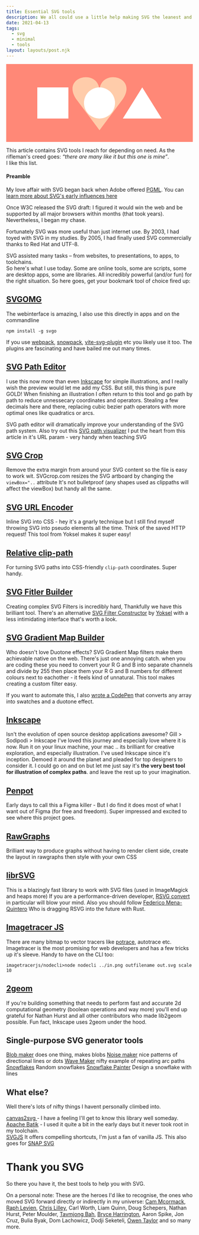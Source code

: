 ```yaml
---
title: Essential SVG tools
description: We all could use a little help making SVG the leanest and meanest 
date: 2021-04-13
tags:
  - svg
  - minimal
  - tools
layout: layouts/post.njk
---
```

<svg viewBox="-7 0 24 10" style="height:15em; width:100%;background-color:#f87; fill:#fca"><path d="M5 8.5l3-4c2-3-3-4-3-1 0-3-5-2-3 1z" /><path fill="#fff" d="M-3 3H1V7H-3M8 7H13L10.5 3M5 3A2 2 0 105.001 3" /></svg>

This article contains SVG tools I reach for depending on need. 
As the rifleman's creed goes: *“there are many like it but this one is mine”*.  
I like this list. 

 

#### Preamble

My love affair with SVG began back when Adobe offered <a href="https://www.w3.org/TR/1998/NOTE-PGML" target="_blank">PGML</a>.
You can <a href="https://www.w3.org/Graphics/SVG/WG/wiki/Secret_Origin_of_SVG">learn more about SVG's early influences here</a>


Once W3C released the SVG draft: I figured it would win the web and be supported by all major browsers within months (that took years). Nevertheless, I began my chase.

Fortunately SVG was more useful than just internet use. 
By 2003, I had toyed with SVG in my studies. 
By 2005, I had finally used SVG commercially thanks to Red Hat and UTF-8. 

SVG assisted many tasks – from websites, to presentations, to apps, to toolchains.  
So here's what I use today.  Some are online tools, some are scripts, some are desktop apps, some are libraries. All incredibly powerful (and/or fun) for the right situation. 
So here goes, get your bookmark tool of choice fired up:

## [SVGOMG](https://jakearchibald.github.io/svgomg/)

The webinterface is amazing, I also use this directly in apps and on the commandline 

```
npm install -g svgo
```

If you use [webpack](https://webpack.js.org/), [snowpack](https://www.snowpack.dev/), [vite-svg-plugin](https://www.npmjs.com/package/vite-plugin-svg) etc you likely use it too.
The plugins are fascinating and have bailed me out many times.

## [SVG Path Editor](https://yqnn.github.io/svg-path-editor/)

I use this now more than even [Inkscape](http://www.inkscape.org/) for simple illustrations, and I really wish the preview would let me add my CSS. But still, this thing is pure GOLD!
When finishing an illustration I often return to this tool and go path by path to reduce unnessecary coordinates and operators. Stealing a few decimals here and there, replacing cubic bezier path operators with more optimal ones like quadratics or arcs.   

SVG path editor will dramatically improve your understanding of the SVG path system.
Also try out this [SVG path visualizer](https://svg-path-visualizer.netlify.app/#M5%208.5l3-4c2-3-3-4-3-1%200-3-5-2-3%201z)  I put the heart from this article in it's URL param - very handy when teaching SVG


## [SVG Crop](https://svgcrop.com/)

Remove the extra margin from around your SVG content so the file is easy to work wit.
SVGcrop.com resizes the SVG artboard by changing the ```viewBox="..``` attribute
It's not bulletproof (any shapes used as clippaths will affect the viewBox) but handy all the same.

## [SVG URL Encoder](https://yoksel.github.io/url-encoder/)

Inline SVG into CSS - hey it's a gnarly technique but I still find myself throwing SVG into pseudo elements all the time. Think of the saved HTTP request! 
This tool from Yoksel makes it super easy!

## [Relative clip-path ](https://yoksel.github.io/relative-clip-path/)

For turning SVG paths into CSS-friendly `clip-path` coordinates. Super handy.

## [SVG Fitler Builder](https://svgfilters.com/)

Creating complex SVG Filters is incredibly hard, Thankfully we have this brilliant tool.
There's an alternative [SVG Filter Constructor](https://yoksel.github.io/svg-filters/#/) by [Yoksel](https://yoksel.github.io) with a less intimidating interface that's worth a look.


## [SVG Gradient Map Builder](https://yoksel.github.io/svg-gradient-map/#/)

Who doesn't love Duotone effects?  SVG Gradient Map filters make them achievable native on the web. 
There's just one annoying catch.  when you are coding these you need to convert your R G and B into separate channels and divide by 255 then place them your R G and B numbers for different colours next to eachother - it feels kind of unnatural.
This tool makes creating a custom filter easy.

If you want to automate this, I also [wrote a CodePen](https://codepen.io/andyfitz/pen/KKagbqe) that converts any array into swatches and a duotone effect.


## [Inkscape](https://inkscape.org/)

Isn't the evolution of open source desktop applications awesome? 
Gill > Sodipodi > Inkscape 
I've loved this journey and especially love where it is now.
Run it on your linux machine, your mac .. its brilliant for creative exploration, and especially illustration.
I've used Inkscape since it's inception. Demoed it around the planet and pleaded for top designers to consider it. I could go on and on but let me just say it's **the very best tool for illustration of complex paths**. and leave the rest up to your imagination.

## [Penpot](https://penpot.app/)
Early days to call this a Figma killer - But I do find it does most of what I want out of Figma (for free and freedom). Super impressed and excited to see where this project goes.

## [RawGraphs ](https://app.rawgraphs.io/)

Brilliant way to produce graphs without having to render client side, create the layout in rawgraphs then style with your own CSS

## [librSVG](https://gitlab.gnome.org/GNOME/librsvg)
This is a blazingly fast library to work with SVG files (used in ImageMagick and heaps more)
If you are a performance-driven developer, [RSVG convert](https://gitlab.gnome.org/GNOME/librsvg/-/blob/master/src/bin/rsvg-convert.rs) in particular will blow your mind. Also you should follow [Federico Mena-Quintero](https://people.gnome.org/~federico/blog/tag/librsvg.html) Who is dragging RSVG into the future with Rust.


## [Imagetracer JS](https://github.com/jankovicsandras/imagetracerjs)

There are many bitmap to vector tracers like [potrace](http://potrace.sourceforge.net/), autotrace etc. Imagetracer is the most promising for web developers and has a few tricks up it's sleeve.
Handy to have on the CLI too:
```
imagetracerjs/nodecli>node nodecli ../in.png outfilename out.svg scale 10
```

## [2geom](https://gitlab.com/inkscape/lib2geom)

If you're building something that needs to perform fast and accurate 2d computational geometry (boolean operations and way more) you'll end up grateful for Nathan Hurst and all other contributors who made lib2geom possible.
Fun fact, Inkscape uses 2geom under the hood.


## Single-purpose SVG generator tools 

[Blob maker](https://www.blobmaker.app/)   does one thing, makes blobs
[Noise maker](https://codepen.io/georgedoescode/full/dyNVNjG) nice patterns of directional lines or dots
[Wave Maker](https://yoksel.github.io/wave-maker/) nifty example of repeating arc paths
[Snowflakes](https://www.misha.studio/snowflaker/) Random snowflakes 
[Snowflake Painter](https://yoksel.github.io/snowflake/) Design a snowflake with lines

<!-- 
## [Create.Rip](https://create.rip)

Easily convert design files to web ready formats then extract individul elements. 
Accepts most traditional formats (PDF AI PSD TIFF etc) .

I'd be remiss for not including this one.

https://create.rip is a web service we built at Outfit for ourselves with the help of [embersea](http://www.embersea.io/) and [devaway](https://devaway.io/)

We decided to host and share it with the world -

Dedicated in memory to Ihor Novikov author of the Uniconvertor and Sk1 who passed March 15th, 2021 hospitalised by a stroke and subsequently COVID-19 -->


## What else?

Well there's lots of nifty things I havent personally climbed into. 

[canvas2svg ](https://github.com/gliffy/canvas2svg ) - I have a feeling I'll get to know this library well someday.
[Apache Batik](https://xmlgraphics.apache.org/batik/)  - I used it quite a bit in the early days but it never took root in my toolchain.  
[SVGJS](https://svgjs.com/docs/3.0/) It offers compelling shortcuts, I'm just a fan of vanilla JS. This also goes for [SNAP SVG](http://snapsvg.io/)


# Thank you SVG

So there you have it, the best tools to help you with SVG.

On a personal note:
These are the heroes I'd like to recognise, the ones who moved SVG forward directly or indirectly in my universe: 
[Cam Mcormack](https://mcc.id.au/), [Raph Levien](https://raphlinus.github.io/), [Chris Lilley](https://svgees.us/), Carl Worth, Liam Quinn, Doug Schepers, Nathan Hurst, Peter Moulder, [Tavmjong Bah](http://tavmjong.free.fr/), [Bryce Harrington](https://twitter.com/bryceharrington), Aaron Spike, Jon Cruz, Bulia Byak, Dom Lachowicz, Dodji Seketeli, [Owen Taylor](https://blog.fishsoup.net/) and so many more. 